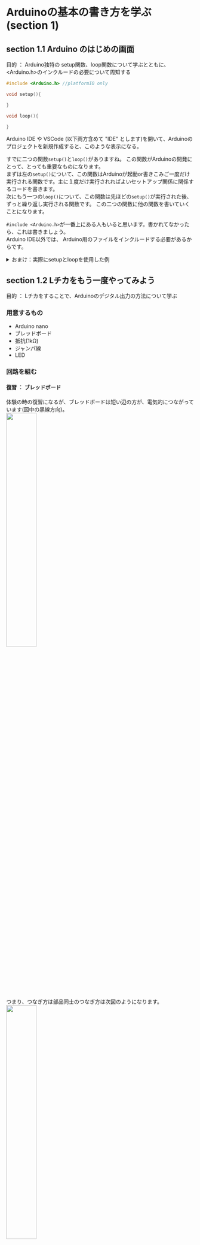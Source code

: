 # Arduinoの基本の書き方を学ぶ (section 1)

## section 1.1 Arduino のはじめの画面
目的 ： Arduino独特の setup関数、loop関数について学ぶとともに、 <Arduino.h>のインクルードの必要について周知する
```cpp
#include <Arduino.h> //platformIO only

void setup(){

}

void loop(){

}
```
Arduino IDE や VSCode (以下両方含めて "IDE" とします)を開いて、Arduinoのプロジェクトを新規作成すると、このような表示になる。  

すでに二つの関数```setup()```と```loop()```がありますね。
この関数がArduinoの開発にとって、とっても重要なものになります。  
まずは左の```setup()```について、この関数はArduinoが起動or書きこみご一度だけ実行される関数です。主に１度だけ実行されればよいセットアップ関係に関係するコードを書きます。  
次にもう一つの```loop()```について、この関数は先ほどの```setup()```が実行された後、ずっと繰り返し実行される関数です。
この二つの関数に他の関数を書いていくことになります。

```#include <Arduino.h>```が一番上にある人もいると思います。書かれてなかったら、これは書きましょう。  
Arduino IDE以外では、 Arduino用のファイルをインクルードする必要があるからです。

<details> <summary>おまけ：実際にsetupとloopを使用した例</summary><div>
  
```cpp
//簡単な Lチカのコード
void setup(){
  pinMode(11, OUTPUT); //ピンの初期設定
}
  
void loop(){
  digitalWrite(11, HIGH); //11番ピンから電流を流す
  delay(100);             //100ms待つ
  digitalWrite(11, LOW);  //11番ピンからの電流を止める
  delay(100);             //100ms待つ
}
```

```cpp
//校内ロボコンで使用したコード(改)
void setup(){
	//UART(シリアル)通信関係
	Serial.begin(115200); //PCで状況を見るためにポートを開けている

	//ステッピング関係の初期設定
	l6470_setup();

	//LED1
	pinMode(LED1_PIN, OUTPUT);

	//電磁弁のピンの初期設定  (これくらいなら関数化するまでもない)
	pinMode(VALVE_SIGN1, OUTPUT);
    	digitalWrite(VALVE_SIGN1, LOW);

    //コントローラーの初期設定
    ps4_init();
}

void loop(){
    //コントローラーの受信関連の関数(ループで実行する)
	ps4_receive();
}
```
```setup()```に初期設定を、```loop()```にその後の処理をさせていることがわかるでしょうか？
<br>
ところで、校内ロボコンの例では、```setup()```や```loop()```にたくさんの処理を直接書くようなことをしていません。
<br>
機能別に関数を作り、分けたほうが、読みやすく、修正しやすくなることが多いからです。
</div> 
</details>

## section 1.2 Lチカをもう一度やってみよう
目的 ： Lチカをすることで、Arduinoのデジタル出力の方法について学ぶ
### 用意するもの
* Arduino nano 
* ブレッドボード
* 抵抗(1kΩ)
* ジャンパ線
* LED

### 回路を組む
#### 復習 ： ブレッドボード
体験の時の復習になるが、ブレッドボードは短い辺の方が、電気的につながっています(図中の黒線方向)。  
<img src="https://user-images.githubusercontent.com/106954082/228745989-886c0635-d565-4d32-9e69-351bf8846512.png" width="40%">  
つまり、つなぎ方は部品同士のつなぎ方は次図のようになります。  
<img src="https://github.com/tutu-san/note_arduino/assets/106954082/2176bd40-e6f8-4354-ac46-2bc859106e36" width="40%">  
↑自分でも擁護できない程ひどい図(修正したいね)  

この図から電気の流れが読み取れるでしょうか？(ひどくて読めないかも...)  
この図の回路は電気的にしっかりとつながっています。確認してみましょう。  

#### Arduinoをブレッドボードつないで回路を作る
では、復習をしたところで、回路を作っていきましょう。    
<img src="https://github.com/tutu-san/note_arduino/assets/106954082/d69811c3-94a9-4b9d-983e-d2d07721c127" width="70%">  
この回路図を参考にして、回路を作ってみましょう。(見にくかったらごめん)  
Arduino nano のピンは + 側を D5 ピンに、 - 側を GND ピンにつないでください。  

今回の回路のチェックポイント(電源を入れる前に確かめること)
*  ＋ 側がD5ピン 、ー 側が GNDピン につながっていることを確かめる
* LEDのアノード(+)、カソード(-)の向きは良いか確かめる

### プログラムを書く
回路ができたら、プログラムを書いてみましょう。  
#### 新しいもの
今回初めて出る関数は、3つです。一つひとつ紹介します。  

1. pinMode (関数)
```cpp
pinMode(uint8_t pin, uint8_t mode);
```
```pinMode```関数では、 Arduinoのピンの入力/出力の設定の切り替えができます。  
```pin```には、ピン番号を入力します(uint8_tなので整数だよ)。  
```mode```には、入力/出力、どっちにするかを設定します。```INPUT```が入力、```OUTPUT```が出力です(他にも、オプションがあります。)。  

2. digitalWrite (関数)
```cpp
digitalWrite(uint8_t pin, uint8_t val);
```
デジタルピンに```HIGH```もしくは、```LOW```の値を出力する関数です。  
もう少しかみ砕いて言うと、電源のON/OFFを切り替える感じです。  
```pin```には、ピン番号を入力します(uint8_tなので整数だよ)。  
```mode```には、```HIGH```(電源ON)か、```LOW```(電源OFF)を入れます。  
(実は、HIGH/LOWは、 #define で 1/0 という風に定義されているだけなので、 0とか、1とか入れると動く)  

3. delay (関数)
```cpp
delay(unsigned long ms)
```
プログラムの実行を一時停止することができる関数です。実行されると、すべての処理が一旦止まります。  
今回は、LEDの点滅間隔を伸ばすために使います。  
引数が```ms```となっていることからわかるように、単位はミリ秒(ms)です。  
(```unsigned lomg```型となっていますが、整数型だと思ってください。)
